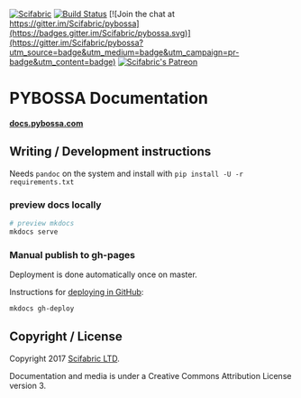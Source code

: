 [![Scifabric](https://img.shields.io/badge/made%20by-scifabric-blue.svg)](https://scifabric.com/) [![Build Status](https://travis-ci.org/Scifabric/pybossa.svg?branch=master)](https://travis-ci.org/Scifabric/pybossa) [![Join the chat at https://gitter.im/Scifabric/pybossa](https://badges.gitter.im/Scifabric/pybossa.svg)](https://gitter.im/Scifabric/pybossa?utm_source=badge&utm_medium=badge&utm_campaign=pr-badge&utm_content=badge) [![Scifabric's Patreon](https://img.shields.io/badge/support%20us%20on-patreon-orange.svg)](https://www.patreon.com/bePatron?u=4979179)

# PYBOSSA Documentation

**[docs.pybossa.com](http://docs.pybossa.com)**

## Writing / Development instructions

Needs `pandoc` on the system and install with `pip install -U -r requirements.txt`

### preview docs locally

```bash
# preview mkdocs
mkdocs serve
```

### Manual publish to gh-pages

Deployment is done automatically once on master.

Instructions for [deploying in GitHub](http://www.mkdocs.org/user-guide/deploying-your-docs/):

```bash
mkdocs gh-deploy
```

## Copyright / License

Copyright 2017 [Scifabric LTD](https://scifabric.com).

Documentation and media is under a Creative Commons Attribution License version
3.
